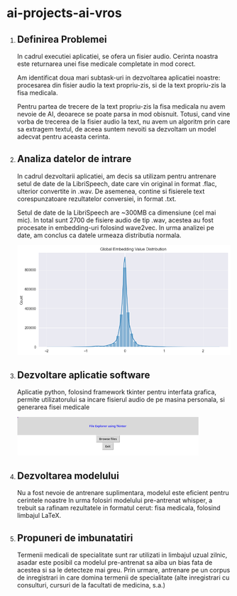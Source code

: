 # ai-projects-ai-vros
<ol>
  <li>
    <h2>Definirea Problemei</h2>
    <p>
      In cadrul executiei aplicatiei, se ofera un fisier audio. 
      Cerinta noastra este returnarea unei fise medicale completate in mod corect.
    </p>
    <p>
      Am identificat doua mari subtask-uri in dezvoltarea aplicatiei noastre: procesarea
      din fisier audio la text propriu-zis, si de la text propriu-zis la fisa medicala.
    </p>
    <p>
      Pentru partea de trecere de la text propriu-zis la fisa medicala nu avem nevoie de AI,
      deoarece se poate parsa in mod obisnuit. Totusi, cand vine vorba de trecerea de la fisier
      audio la text, nu avem un algoritm prin care sa extragem textul, de aceea suntem nevoiti
      sa dezvoltam un model adecvat pentru aceasta cerinta.
    </p>
  </li>
  <li>
    <h2>Analiza datelor de intrare</h2>
    <p>
      In cadrul dezvoltarii aplicatiei, am decis sa utilizam pentru antrenare setul de date
      de la LibriSpeech, date care vin original in format .flac, ulterior convertite in .wav.
      De asemenea, contine si fisierele text corespunzatoare rezultatelor conversiei, in format
      .txt.
    </p>
    <p>
      Setul de date de la LibriSpeech are ~300MB ca dimensiune (cel mai mic). In total sunt 2700 de
      fisiere audio de tip .wav, acestea au fost procesate in embedding-uri folosind wave2vec.
      In urma analizei pe date, am conclus ca datele urmeaza distributia normala.
    </p>
    <img src="distribution.png">
  </li>
  <li>
    <h2>Dezvoltare aplicatie software</h2>
    <p>
      Aplicatie python, folosind framework tkinter pentru interfata grafica, permite utilizatorului
      sa incare fisierul audio de pe masina personala, si generarea fisei medicale
    </p>
      <img src="demo-app1.png">
  </li>
  <li>
    <h2>Dezvoltarea modelului</h2>
    <p>
      Nu a fost nevoie de antrenare suplimentara, modelul este eficient pentru cerintele noastre
      In urma folosiri modelului pre-antrenat whisper, a trebuit sa rafinam rezultatele in formatul
      cerut: fisa medicala, folosind limbajul LaTeX.
    </p>
  </li>
  <li>
    <h2>Propuneri de imbunatatiri</h2>
    <p>
      Termenii medicali de specialitate sunt rar utilizati in limbajul uzual zilnic, asadar este
      posibil ca modelul pre-antrenat sa aiba un bias fata de acestea si sa le detecteze mai
      greu. Prin urmare, antrenare pe un corpus de inregistrari in care domina termenii de
      specialitate (alte inregistrari cu consulturi, cursuri de la facultati de medicina, s.a.)
    </p>
  </li>
</ol>

